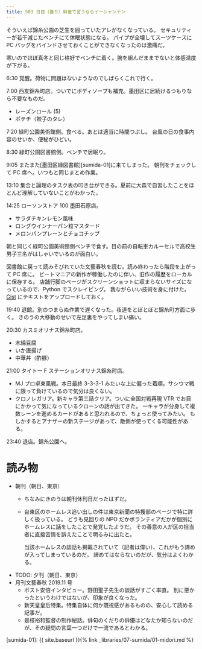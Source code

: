 ```yaml
---
title: 503 日目（曇り）麻雀で言うならイーシャンテン
---
```


そういえば錦糸公園の芝生を囲っていたアレがなくなっている。
セキュリティーが若干減じたベンチにて休眠状態になる。
パイプが全壊してスーツケースに PC バッグをバインドさせておくことができなくなったのは激痛だ。

寒いのでほぼ真冬と同じ格好でベンチに着く。腕を組んだままでないと体感温度が下がる。

6:30 覚醒。荷物に問題はないようなのでしばらくこれで行く。

7:00 西友錦糸町店。ついでにボディソープも補充。墨田区に居続けるつもりなら不要なものだ。

* レーズンロール (5)
* ポテチ（餃子のタレ）

7:20 緑町公園美術館側。食べる。あとは適当に時間つぶし。
台風の日の食事内容のせいか、便秘がひどい。

8:30 緑町公園図書館側。ベンチで居眠り。

9:05 またまた[墨田区緑図書館][sumida-01]に来てしまった。
朝刊をチェックして PC 席へ。いつもと同じまとめ作業。

13:10 集合と論理のタスク表の叩き台ができる。夏前に大森で自習したことをほとんど理解していないことがわかった。

14:25 ローソンストア 100 墨田石原店。

* サラダチキンレモン風味
* ロングウインナーパン粒マスタード
* メロンパンプレーンとチョコチップ

朝と同じく緑町公園美術館側ベンチで食す。目の前の自転車カルーセルで高校生男子三名がはしゃいでいるのが面白い。

図書館に戻って読みそびれていた文藝春秋を読む。読み終わったら階段を上がって PC 席に。
ビートマニアの新作が稼働したのに伴い、旧作の履歴をローカルに保存する。
店舗行脚のページがスクリーンショットに収まらないサイズになっているので、Python でスクレイピング。
我ながらいい技術を身に付けた。[Gist](https://gist.github.com/showa-yojyo) にテキストをアップロードしておく。

19:40 退館。別のつまらぬ作業で遅くなった。夜道をとぼとぼと錦糸町方面に歩く。
きのうの大移動のせいで左足裏をやってしまい痛い。

20:30 カスミオリナス錦糸町店。

* 木綿豆腐
* いか唐揚げ
* 中華丼（酢豚）

21:00 タイトー F ステーションオリナス錦糸町店。

* MJ プロ卓東風戦。本日最終 3-3-3-1 みたいな上に偏った着順。サシウマ戦に限って負けているので気分は良くない。
* クロノレガリア。新キャラ第三話クリア。ついに全国対戦再現 VTR でお目にかかって気になっているクローンの話が出てきた。
  一キャラが分身して複数レーンを進めるカードがあると思われるので、ちょっと使ってみたい。
  もしかするとアナザーの新ステージがあって、敵側が使ってくる可能性がある。

23:40 退店。錦糸公園へ。

# 読み物

* 朝刊（朝日、東京）
  * ちなみにきのうは朝刊休刊日だったはずだ。
  * 台東区のホームレス追い出しの件は東京新聞の特捜部のページで特に詳しく扱っている。
    どうも見回りの NPO だかボランティアだかが個別にホームレスに話をしたことで発覚したようだ。
    その善意の人が区の担当者に直接苦情を訴えたことで明るみに出たと。

    当該ホームレスの談話も掲載されていて（記者は偉い）、これがもう諦めが入ってしまっているのだ。
    諦めてはならないのだが、気分はよくわかる。
* TODO: 夕刊（朝日、東京）
* 月刊文藝春秋 2019.11 号
  * ポスト安倍インタビュー。野田聖子先生の談話がすごく率直。
    別に悪かったというわけではないが、印象が良くなった。
  * 新天皇皇后特集。特集自体に何か既視感があるものの、安心して読める記事だ。
  * 是枝裕和監督の制作秘話。俳句のくだりの俳優はどなたか知らないのだが、その疑問の言葉一つだけで一流であるとわかる。

[sumida-01]: {{ site.baseurl }}{% link _libraries/07-sumida/01-midori.md %}
